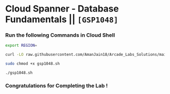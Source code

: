 # Cloud Spanner - Database Fundamentals || `[GSP1048]`

### Run the following Commands in Cloud Shell

```bash
export REGION=
```

```bash
curl -LO raw.githubusercontent.com/AmanJain18/Arcade_Labs_Solutions/main/Cloud%20Spanner%20-%20Database%20Fundamentals/gsp1048.sh

sudo chmod +x gsp1048.sh

./gsp1048.sh
```

### Congratulations for Completing the Lab !
